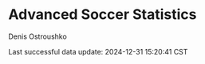 # Advanced Soccer Statistics
Denis Ostroushko

<!-- gfm -->

Last successful data update: 2024-12-31 15:20:41 CST
